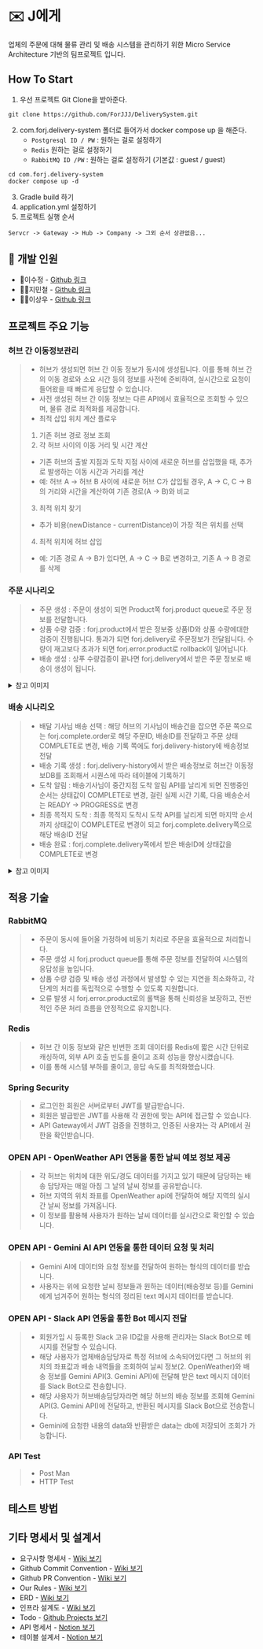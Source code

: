 
# ✉️ J에게
업체의 주문에 대해 물류 관리 및 배송 시스템을 관리하기 위한 Micro Service Architecture 기반의 팀프로젝트 입니다.

## How To Start
1. 우선 프로젝트 Git Clone을 받아준다.
```
git clone https://github.com/ForJJJ/DeliverySystem.git
```
2. com.forj.delivery-system 폴더로 들어가서 docker compose up 을 해준다.
   * `Postgresql ID / PW` : 원하는 걸로 설정하기
   * `Redis` 원하는 걸로 설정하기
   * `RabbitMQ ID /PW` : 원하는 걸로 설정하기 (기본값 : guest / guest)
```
cd com.forj.delivery-system
docker compose up -d
```
3. Gradle build 하기
4. application.yml 설정하기
5. 프로젝트 실행 순서
```
Servcr -> Gateway -> Hub -> Company -> 그외 순서 상관없음...
```

## 👥 개발 인원
* 👸이수정 - [Github 링크](https://github.com/Krystal-13)
* 🧑‍💻지민철 - [Github 링크](https://github.com/jiminchur)
* 👨‍💻이상우 - [Github 링크](https://github.com/lswoo0705)

## 프로젝트 주요 기능
### 허브 간 이동정보관리
> * 허브가 생성되면 허브 간 이동 정보가 동시에 생성됩니다. 이를 통해 허브 간의 이동 경로와 소요 시간 등의 정보를 사전에 준비하여, 실시간으로 요청이 들어왔을 때 빠르게 응답할 수 있습니다.
> * 사전 생성된 허브 간 이동 정보는 다른 API에서 효율적으로 조회할 수 있으며, 물류 경로 최적화를 제공합니다.
> * 최적 삽입 위치 계산 플로우
> 1. 기존 허브 경로 정보 조회
> 2. 각 허브 사이의 이동 거리 및 시간 계산
>   * 기존 허브의 출발 지점과 도착 지점 사이에 새로운 허브를 삽입했을 때, 추가로 발생하는 이동 시간과 거리를 계산
>   * 예: 허브 A -> 허브 B 사이에 새로운 허브 C가 삽입될 경우, A -> C, C -> B의 거리와 시간을 계산하여 기존 경로(A -> B)와 비교
> 3. 최적 위치 찾기
>   * 추가 비용(newDistance - currentDistance)이 가장 적은 위치를 선택
> 4. 최적 위치에 허브 삽입
>   * 예: 기존 경로 A -> B가 있다면, A -> C -> B로 변경하고, 기존 A -> B 경로를 삭제

### 주문 시나리오
> * 주문 생성 : 주문이 생성이 되면 Product쪽 forj.product queue로 주문 정보를 전달합니다.
> * 상품 수량 검증 : forj.product에서 받은 정보중 상품ID와 상품 수량에대한 검증이 진행됩니다. 통과가 되면 forj.delivery로 주문정보가 전달됩니다. 수량이 재고보다 초과가 되면 forj.error.product로 rollback이 일어납니다.
> * 배송 생성 : 상푸 수량검증이 끝나면 forj.delivery에서 받은 주문 정보로 배송이 생성이 됩니다.

<details>
    <summary>참고 이미지</summary>

<img width="607" alt="스크린샷 2024-09-23 오후 3 03 12" src="https://github.com/user-attachments/assets/ea997cb0-e76b-4524-b80a-62fb8892736d">

</details>

### 배송 시나리오
> * 배달 기사님 배송 선택 : 해당 허브의 기사님이 배송건을 잡으면 주문 쪽으로는 forj.complete.order로 해당 주문ID, 배송ID를 전달하고 주문 상태 COMPLETE로 변경, 배송 기록 쪽에도 forj.delivery-history에 배송정보 전달
> * 배송 기록 생성 : forj.delivery-history에서 받은 배송정보로 허브간 이동정보DB를 조회해서 시퀀스에 따라 테이블에 기록하기
> * 도착 알림 : 배송기사님이 중간지점 도착 알림 API를 날리게 되면 진행중인 순서는 상태값이 COMPLETE로 변경, 걸린 실제 시간 기록, 다음 배송순서는 READY -> PROGRESS로 변경
> * 최종 목적지 도착 : 최종 목적지 도착시 도착 API를 날리게 되면 마지막 순서까지 상태값이 COMPLETE로 변경이 되고 forj.complete.delivery쪽으로 해당 배송ID 전달
> * 배송 완료 : forj.complete.delivery쪽에서 받은 배송ID에 상태값을 COMPLETE로 변경

<details>
    <summary>참고 이미지</summary>

<img width="781" alt="스크린샷 2024-09-23 오후 3 03 35" src="https://github.com/user-attachments/assets/348aa58e-3d23-4d10-b221-027c787db0f5">

</details>

## 적용 기술

### RabbitMQ
> * 주문이 동시에 들어올 가정하에 비동기 처리로 주문을 효율적으로 처리합니다.
> * 주문 생성 시 forj.product queue를 통해 주문 정보를 전달하여 시스템의 응답성을 높입니다.
> * 상품 수량 검증 및 배송 생성 과정에서 발생할 수 있는 지연을 최소화하고, 각 단계의 처리를 독립적으로 수행할 수 있도록 지원합니다.
> * 오류 발생 시 forj.error.product로의 롤백을 통해 신뢰성을 보장하고, 전반적인 주문 처리 흐름을 안정적으로 유지합니다.

### Redis
> * 허브 간 이동 정보와 같은 빈번한 조회 데이터를 Redis에 짧은 시간 단위로 캐싱하여, 외부 API 호출 빈도를 줄이고 조회 성능을 향상시켰습니다.
> * 이를 통해 시스템 부하를 줄이고, 응답 속도를 최적화했습니다.

### Spring Security
> * 로그인한 회원은 서버로부터 JWT를 발급받습니다.
> * 회원은 발급받은 JWT를 사용해 각 권한에 맞는 API에 접근할 수 있습니다.
> * API Gateway에서 JWT 검증을 진행하고, 인증된 사용자는 각 API에서 권한을 확인받습니다.

### OPEN API - OpenWeather API 연동을 통한 날씨 예보 정보 제공
> * 각 허브는 위치에 대한 위도/경도 데이터를 가지고 있기 때문에 담당하는 배송 담당자는 매일 아침 그 날의 날씨 정보를 공유받습니다.
> * 허브 지역의 위치 좌표를 OpenWeather api에 전달하여 해당 지역의 실시간 날씨 정보를 가져옵니다.
> * 이 정보를 활용해 사용자가 원하는 날씨 데이터를 실시간으로 확인할 수 있습니다.

### OPEN API - Gemini AI API 연동을 통한 데이터 요청 및 처리
> * Gemini AI에 데이터와 요청 정보를 전달하여 원하는 형식의 데이터를 받습니다.
> * 사용자는 위에 요청한 날씨 정보들과 원하는 데이터(배송정보 등)를 Gemini에게 넘겨주어 원하는 형식의 정리된 text 메시지 데이터를 받습니다.

### OPEN API - Slack API 연동을 통한 Bot 메시지 전달
> * 회원가입 시 등록한 Slack 고유 ID값을 사용해 관리자는 Slack Bot으로 메시지를 전달할 수 있습니다.
> * 해당 사용자가 업체배송담당자로 특정 허브에 소속되어있다면 그 허브의 위치의 좌표값과 배송 내역들을 조회하여 날씨 정보(2. OpenWeather)와 배송 정보를 Gemini API(3. Gemini API)에 전달해 받은 text 메시지 데이터를 Slack Bot으로 전송합니다.
> * 해당 사용자가 허브배송담당자라면 해당 허브의 배송 정보를 조회해 Gemini API(3. Gemini API)에 전달하고, 반환된 메시지를 Slack Bot으로 전송합니다.
> * Gemini에 요청한 내용의 data와 반환받은 data는 db에 저장되어 조회가 가능합니다.

### API Test
> * Post Man
> * HTTP Test

## 테스트 방법

## 기타 명세서 및 설계서
* 요구사항 명세서 - [Wiki 보기](https://github.com/ForJJJ/DeliverySystem/wiki/%EC%9A%94%EA%B5%AC%EC%82%AC%ED%95%AD-%EB%AA%85%EC%84%B8%EC%84%9C)
* Github Commit Convention - [Wiki 보기](https://github.com/ForJJJ/DeliverySystem/wiki/Commit-Convention)
* Github PR Convention - [Wiki 보기](https://github.com/ForJJJ/DeliverySystem/wiki/Pull-Request-Convention)
* Our Rules - [Wiki 보기](https://github.com/ForJJJ/DeliverySystem/wiki/OurRules)
* ERD - [Wiki 보기](https://github.com/ForJJJ/DeliverySystem/wiki/ERD)
* 인프라 설계도 - [Wiki 보기](https://github.com/ForJJJ/DeliverySystem/wiki/%EC%9D%B8%ED%94%84%EB%9D%BC-%EC%84%A4%EA%B3%84%EB%8F%84)
* Todo - [Github Projects 보기](https://github.com/orgs/ForJJJ/projects/1/views/1)
* API 명세서 - [Notion 보기](https://www.notion.so/3debd825cc8b4e01bdf6a465b9c95ede?v=b17aa4eb7e3f4a3a9a530042fe361c15)
* 테이블 설계서 - [Notion 보기](https://www.notion.so/ac46c4d8638d4448ab1fa1088fa030db)
